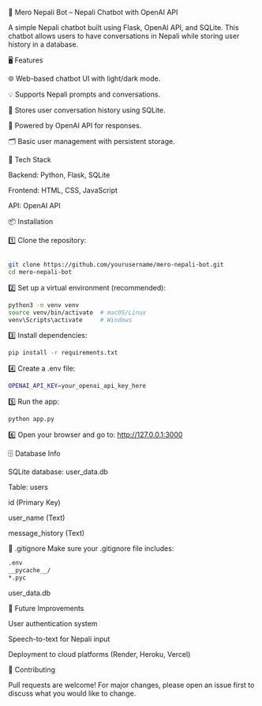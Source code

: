🚀 Mero Nepali Bot – Nepali Chatbot with OpenAI API

A simple Nepali chatbot built using Flask, OpenAI API, and SQLite. This chatbot allows users to have conversations in Nepali while storing user history in a database.

🖥️ Features

🌐 Web-based chatbot UI with light/dark mode.

💡 Supports Nepali prompts and conversations.

🔐 Stores user conversation history using SQLite.

🔗 Powered by OpenAI API for responses.

🗂️ Basic user management with persistent storage.

🔧 Tech Stack

Backend: Python, Flask, SQLite

Frontend: HTML, CSS, JavaScript

API: OpenAI API

📦 Installation

1️⃣ Clone the repository:

```bash

git clone https://github.com/yourusername/mero-nepali-bot.git
cd mero-nepali-bot
```

2️⃣ Set up a virtual environment (recommended):

```bash
python3 -m venv venv
source venv/bin/activate  # macOS/Linux
venv\Scripts\activate     # Windows
```

3️⃣ Install dependencies:

```bash
pip install -r requirements.txt
```

4️⃣ Create a .env file:
```bash
OPENAI_API_KEY=your_openai_api_key_here
```

5️⃣ Run the app:
```bash
python app.py
```

6️⃣ Open your browser and go to:
http://127.0.0.1:3000

🗄️ Database Info

SQLite database: user_data.db

Table: users

id (Primary Key)

user_name (Text)

message_history (Text)

🛑 .gitignore
Make sure your .gitignore file includes:

```bash
.env
__pycache__/
*.pyc
```
user_data.db

🎯 Future Improvements

User authentication system

Speech-to-text for Nepali input

Deployment to cloud platforms (Render, Heroku, Vercel)

🤝 Contributing

Pull requests are welcome! For major changes, please open an issue first to discuss what you would like to change.
